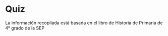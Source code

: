 # Quiz
La información recopilada está basada en el libro de Historia de Primaria de 4° grado de la SEP
